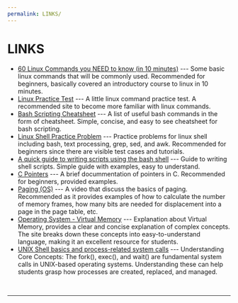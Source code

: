 ```yaml
---
permalink: LINKS/
---
```


# LINKS

* [60 Linux Commands you NEED to know (in 10 minutes)](https://youtu.be/gd7BXuUQ91w?si=nobxyjT5Lp2hSrYK) --- 
Some basic linux commands that will be commonly used. 
Recommended for beginners, basically covered an introductory course to linux in 10 minutes.
* [Linux Practice Test](http://www.linux-admins.net/2010/12/lpi-101-certification-practice-test.html) --- A little linux command practice test. A recommended site to become more familiar with linux commands.
* [Bash Scripting Cheatsheet](https://devhints.io/bash) --- A list of useful bash commands in the form of cheatsheet. Simple, concise, and easy to see cheatsheet for bash scripting.
* [Linux Shell Practice Problem](https://www.hackerrank.com/domains/shell) --- Practice problems for linux shell including bash, text processing, grep, sed, and awk. Recommended for beginners since there are visible test cases and tutorials.
* [A quick guide to writing scripts using the bash shell](http://www.panix.com/~elflord/unix/bash-tute.html) --- Guide to writing shell scripts. Simple guide with examples, easy to understand.
* [C Pointers](https://www.geeksforgeeks.org/c-pointers/) --- A brief docummentation of pointers in C. Recommended for beginners, provided examples.
* [Paging (OS)](https://www.youtube.com/watch?v=LKYKp_ZzlvM) --- A video that discuss the basics of paging. Recommended as it provides examples of how to calculate the number of memory frames, how many bits are needed for displacement into a page in the page table, etc.
* [Operating System - Virtual Memory](https://www.tutorialspoint.com/operating_system/os_virtual_memory.htm) --- Explanation about Virtual Memory, provides a clear and concise explanation of complex concepts. The site breaks down these concepts into easy-to-understand language, making it an excellent resource for students.
* [UNIX Shell basics and process-related system calls](https://www.studocu.com/en-us/document/william-paterson-university/operating-systems/unix-fork-wait-and-exec-demos/20425968) --- Understanding Core Concepts: The fork(), exec(), and wait() are fundamental system calls in UNIX-based operating systems. Understanding these can help students grasp how processes are created, replaced, and managed.
<br>
<hr>
